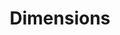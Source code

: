 ---
bigquery: https://console.cloud.google.com/bigquery?p=covid-19-dimensions-ai&page=table&d=data&t=publications
contributors: Digital Science, https://www.digital-science.com/
cost: Free for personal, non-commercial use.
description: Dimensions contains more than 100 million publications, ranging from
  articles published in scholarly journals, books and book chapters, to preprints
  and conference proceedings. All publications are contextualized with linked data
  sets, funding, publications, patents, clinical trials, and policy documents. You
  can also view associated categories, funders, institutions, and researcher profiles.
documentation: https://docs.dimensions.ai/bigquery/index.html
last_edit: 04/11/2022, 19:32:26
location: https://www.dimensions.ai/products/free/
maintained_by: Digital Science, https://www.digital-science.com/
schema_fields:
- assignee_countries
- mesh_headings
- date_normal
- license
- family_id
- funding_cny
- conditions
- associated_grant_ids
- funder_org_countries
- funding_aud
- aliases
- end_year
- legal_status
- family_count
- funding_currency
- research_org_state_codes
- inventor_names
- publication_date
- authors
- research_org_country_names
- name
- citations
- doi
- priority_date
- description
- book_series_title
- relationships
- language
- interventions
- reference_ids
- links
- category_sdg
- granted_date
- funder_org_acronyms
- publication_ids
- established
- granted_year
- title
- open_access_categories
- registry
- kind
- proceedings_title
- funder_countries
- journal_lists
- source_id
- original_assignee_countries
- priority_year
- journal
- cpc
- funder_org_state_codes
- legal_events
- embargo_date
- created_date
- current_assignee_countries
- labels
- pmid
- date_online
- issue
- supporting_grant_ids
- filing_date
- citations_count
- research_org_state_names
- acknowledgements
- research_org_countries
- funding_amount
- pages
- original_assignee
- altmetrics
- associated_publication_id
- resulting_publication_doi
- open_access_categories_v2
- current_assignee_orgs
- book_title
- research_org_city_names
- jurisdiction
- citation_string
- id
- funding_gbp
- conference
- start_year
- category_hrcs_hc
- status
- linkout
- pmcid
- original_assignee_orgs
- address
- ipcr
- funding_jpy
- year
- funding_eur
- acronyms
- category_for
- repository_name
- category_hrcs_rac
- cited_by_ids
- categories
- filing_year
- mesh_terms
- active_years
- associated_publication_pmid
- date_print
- arxiv_id
- funding_nzd
- editors
- date_imported_gbq
- expiration_year
- wikipedia_url
- grant_number
- date
- category_hra
- application_number
- category_rcdc
- current_assignee
- repository_id
- category_uoa
- family_members_ids
- type
- types
- publisher
- original_abstract
- external_ids
- funding_chf
- research_org_cities
- organisation_details
- abstract
- metrics
- isbn
- phase
- subtitles
- email_address
- foa_number
- date_modified
- assignee_orgs
- associated_publication_arxiv_id
- gender
- repository_url
- funder_org
- start_date
- funder_org_cities
- category_icrp_ct
- investigators
- researcher_ids
- volume
- research_orgs
- category_bra
- funder_orgs
- parent_id
- resulting_publication_ids
- brief_title
- end_date
- concepts
- original_title
- clinical_trial_ids
- funding_details
- associated_publication_doi
- acronym
- funding_usd
- patent_ids
- date_inserted
- category_icrp_cso
- eisbn
- funding_cad
- filing_status
- publication_year
- expiration_date
shortname: dimensions
tags:
- scholarly literature
- patents
- funding
- clinical trials
- academic profiles
terms_of_use: 'Use of both the Dimensions COVID-19 dataset and full Dimensions dataset
  are subject to the Dimensions Terms of use: https://www.dimensions.ai/policies-terms-legal '
title: Dimensions
uuid: dcff88bd-fe6b-4fdb-8159-809bf9d7bc1c
---